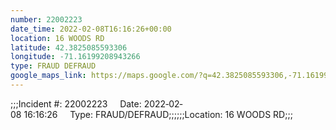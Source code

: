 ```yaml
---
number: 22002223
date_time: 2022-02-08T16:16:26+00:00
location: 16 WOODS RD
latitude: 42.3825085593306
longitude: -71.16199208943266
type: FRAUD DEFRAUD
google_maps_link: https://maps.google.com/?q=42.3825085593306,-71.16199208943266
---
```


;;;Incident #: 22002223     Date: 2022‐02‐08 16:16:26     Type: FRAUD/DEFRAUD;;;;;;Location: 16 WOODS RD;;;
